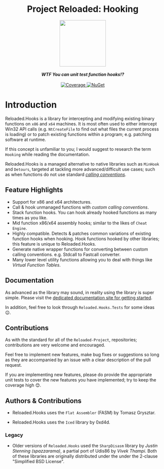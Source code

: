 <div align="center">
	<h1>Project Reloaded: Hooking</h1>
	<img src="./docs/Images/ReloadedLogo.png" width="150" align="center" />
	<br/> <br/>
	<strong><i>WTF You can unit test function hooks!?</i></strong>
	<br/> <br/>
	<!-- Coverage -->
	<a href="https://codecov.io/gh/Reloaded-Project/Reloaded.Hooks">
		<img src="https://codecov.io/gh/Reloaded-Project/Reloaded.Hooks/branch/master/graph/badge.svg" alt="Coverage" />
	</a>
	<!-- NuGet -->
	<a href="https://www.nuget.org/packages/Reloaded.Hooks">
		<img src="https://img.shields.io/nuget/v/Reloaded.Hooks.svg" alt="NuGet" />
	</a>
</div>

# Introduction
Reloaded.Hooks is a library for intercepting and modifying existing binary functions on `x86` and `x64` machines. It is most often used to either intercept Win32 API calls (e.g. `NtCreateFile` to find out what files the current process is loading) or to patch existing functions within a program; e.g. patching software at runtime.

If this concept is unfamiliar to you; I would suggest to research the term `Hooking` while reading the documentation.

Reloaded.Hooks is a managed alternative to native libraries such as `MinHook` and `Detours`, targeted at tackling more advanced/difficult use cases; such as when functions do not use standard *[calling conventions](https://en.wikipedia.org/wiki/Calling_convention)*.

## Feature Highlights
+ Support for x86 and x64 architectures.
+ Call & hook unmanaged functions with *custom calling conventions*.
+ Stack function hooks. You can hook already hooked functions as many times as you like.
+ Mid function x86/x64 assembly hooks; similar to the likes of `Cheat Engine`.
+ Highly compatible. Detects & patches common variations of existing function hooks when hooking. Hook functions hooked by other libraries; this feature is unique to Reloaded.Hooks. 
+ Generate native wrapper functions for converting between custom calling conventions. e.g. Stdcall to Fastcall converter.
+ Many lower level utility functions allowing you to deal with things like *Virtual Function Tables*. 

## Documentation

As advanced as the library may sound, in reality using the library is super simple.
Please visit the [dedicated documentation site for getting started](https://reloaded-project.github.io/Reloaded.Hooks/).

In addition, feel free to look through `Reloaded.Hooks.Tests` for some ideas 😉.

## Contributions
As with the standard for all of the `Reloaded-Project`, repositories; contributions are very welcome and encouraged.

Feel free to implement new features, make bug fixes or suggestions so long as they are accompanied by an issue with a clear description of the pull request.

If you are implementing new features, please do provide the appropriate unit tests to cover the new features you have implemented; try to keep the coverage high 😊.

## Authors & Contributions

- Reloaded.Hooks uses the `Flat Assembler` (FASM) by Tomasz Grysztar.

- Reloaded.Hooks uses the `Iced` library by 0xd4d.

### Legacy

- Older versions of `Reloaded.Hooks` used the `SharpDisasm` library by *Justin Stenning (spazzarama)*, a partial port of Udis86 by *Vivek Thampi*. Both of these libraries are originally distributed under the under the 2-clause "Simplified BSD License". 
